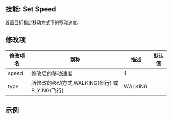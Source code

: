 技能: Set Speed
--------------------------

设置目标指定移动方式下的移动速度.

修改项
----------

| 修改项名 | 别称    | 描述                                                                                                    | 默认值 |
|-----------|------------|----------------------------------------------------------------------------------------------------------------|---------------|
| speed      | 修改后的移动速度 | 1             |
| type       | 所修改的移动方式,WALKING(步行) 或 FLYING(飞行) | WALKING       |

示例
--------

